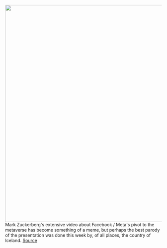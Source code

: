 <img src='https://cdn.vox-cdn.com/uploads/chorus_image/image/50858597/tldr-logo.1473954443.png' width='700px' /><br/>
Mark Zuckerberg's extensive video about Facebook / Meta's pivot to the metaverse has become something of a meme, but perhaps the best parody of the presentation was done this week by, of all places, the country of Iceland.
<a href='https://www.theverge.com/tldr/2021/11/12/22778984/facebook-meta-metaverse-parody-video-iceland-icelandverse'> Source <a/>